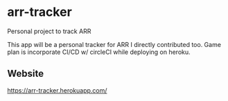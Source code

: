 # arr-tracker
Personal project to track ARR

This app will be a personal tracker for ARR I directly contributed too. Game plan is incorporate CI/CD w/ circleCI while deploying on heroku.

## Website
https://arr-tracker.herokuapp.com/